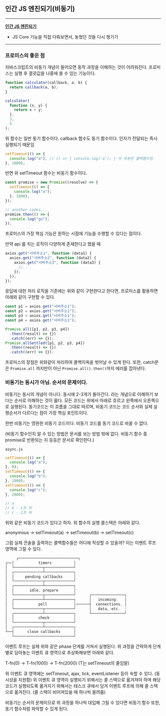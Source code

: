 ﻿## 인간 JS 엔진되기(비동기)

---

**[인간 JS 엔진되기](https://www.youtube.com/playlist?list=PLcqDmjxt30Rt9wmSlw1u6sBYr-aZmpNB3)**

- JS Core 기능을 직접 다뤄보면서, 놓쳤던 것들 다시 챙기기

---

### 프로미스의 좋은 점

자바스크립트의 비동기 개념이 들어오면 동작 과정을 이해하는 것이 어려워진다.
프로미스는 실행 후 결괏값을 나중에 쓸 수 있는 기능이다.

```jsx
function calculator(callback, a, b) {
  return callback(a, b);
}

calculator(
  function (x, y) {
    return x + y;
  },
  3,
  5
);
```

위 함수는 일반 동기 함수이다. callback 함수도 동기 함수이다. 인자가 전달되는 즉시 실행되기 때문임

```jsx
setTimeout(() => {
  console.log("a"); // () => { console.log('a'); } 이 부분은 콜백함수임
}, 1000);
```

반면 위 setTimeout 함수는 비동기 함수이다.

```jsx
const promise = new Promise((resolve) => {
  setTimeout(() => {
    console.log("a");
  }, 1000);
});

// another codes..
promise.then(() => {
  console.log("go");
});
```

프로미스의 가장 핵심 기능은 원하는 시점에 기능을 수행할 수 있다는 점이다.

만약 api 를 치는 로직이 다양하게 존재한다고 했을 때

```jsx
axios.get("서버주소1", function (data1) {
  axios.get("서버주소2", function (data2) {
    axios.get("서버주소3", function (data3) {
      //..
    });
  });
});
```

응답에 대한 처리 로직을 기존에는 위와 같이 구현한다고 한다면, 프로미스를 활용하면 아래와 같이 구현할 수 있다.

```jsx
const p1 = axios.get("서버주소1");
const p2 = axios.get("서버주소1");
const p3 = axios.get("서버주소1");
const p4 = axios.get("서버주소1");

Promise.all([p1, p2, p3, p4])
  .then((result) => {})
  .catch((err) => {});
Promise.allSettled([p1, p2, p3, p4])
  .then((result) => {})
  .catch((err) => {});
```

프로미스의 장점은 위와같이 처리하여 콜백지옥을 벗어날 수 있게 한다.
또한, catch문은 `Promise.all` 까지만이 아닌 `Promise.all().then()`까지 에러를 잡아낸다.

### 비동기는 동시가 아님. 순서의 문제이다.

비동기는 동시의 개념이 아니다. 동시에 2-3개가 돌아간다. 라는 개념으로 이해하기 보다는 순서로 이해하는 것이 옳다. 모든 코드는 위에서 아래로 흐르고 왼쪽에서 오른쪽으로 실행된다. 동기코드는 이 흐름을 그대로 따르며, 비동기 코드는 코드 순서와 실제 실행순서가 다르다는 점이 가장 핵심 포인트이다.

한번 비동기는 영원한 비동기 코드이다. 비동기 코드를 동기 코드로 바꿀 수 없다.

(비동기 함수인지 알 수 있는 방법은 문서를 보는 방법 밖에 없다. 비동기 함수 중 promise로 반환되는 지 등등은 문서로 확인한다.)

`async.js`

```jsx
setTimeout(() => {
  console.log("a");
}, 0);
setTimeout(() => {
  console.log("b");
}, 1000);
setTimeout(() => {
  console.log("c");
}, 2000);

// a
// b - 1초 뒤
// c - 2초 뒤
```

위와 같은 비동기 코드가 있다고 하자. 위 함수의 실행 콜스택은 아래와 같다.

anonymous → setTimeout(a) → setTimeout(b) → setTimeout(c)

그럼 실제 콘솔을 출력하는 콜백함수들은 어디에 작성할 수 있을까?
이는 이벤트 루프 영역에 그릴 수 있다.

```jsx
	 ┌───────────────────────────┐
┌─>│           timers          │
│  └─────────────┬─────────────┘
│  ┌─────────────┴─────────────┐
│  │     pending callbacks     │
│  └─────────────┬─────────────┘
│  ┌─────────────┴─────────────┐
│  │       idle, prepare       │
│  └─────────────┬─────────────┘      ┌───────────────┐
│  ┌─────────────┴─────────────┐      │   incoming:   │
│  │           poll            │<─────┤  connections, │
│  └─────────────┬─────────────┘      │   data, etc.  │
│  ┌─────────────┴─────────────┐      └───────────────┘
│  │           check           │
│  └─────────────┬─────────────┘
│  ┌─────────────┴─────────────┐
└──┤      close callbacks      │
   └───────────────────────────┘
```

이벤트 루프는 실제 위와 같은 phase 단계를 거쳐서 실행된다.
위 과정을 간략하게 단계별로 담아놓는 이벤트 큐 영역으로 추상화해보면 아래와 같다.

T-fn(0) → T-fn(1000) → T-fn(2000) (T는 setTimeout의 줄임말)

위 이벤트 큐 영역에는 setTimeout, ajax, tick, eventListener 등이 속할 수 있다. (동시성을 지원함)
위 이벤트 큐 영역이 실행되기 위해서는 콜 스택으로 옮겨져야 하며 해당 코드가 실행되도록 옮겨지기 위해서는 테스크 큐에서 담겨 이벤트 루프에 의해 콜 스택으로 옮겨진다. (콜 스택이 비어져있을 때 하나씩 올려줌)

비동기는 순서의 문제이므로 위 과정을 하나씩 대입해 그릴 수 있다면 비동기 함수 또한, 동기 함수처럼 파악할 수 있게 된다.
